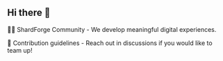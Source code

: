 ## Hi there 👋



🙋‍♀️ ShardForge Community - We develop meaningful digital experiences.

🌈 Contribution guidelines - Reach out in discussions if you would like to team up!

<!--

**Here are some ideas to get you started:**
👩‍💻 Useful resources - where can the community find your docs? Is there anything else the community should know?
🍿 Fun facts - what does your team eat for breakfast?
🧙 Remember, you can do mighty things with the power of [Markdown](https://docs.github.com/github/writing-on-github/getting-started-with-writing-and-formatting-on-github/basic-writing-and-formatting-syntax)
-->
